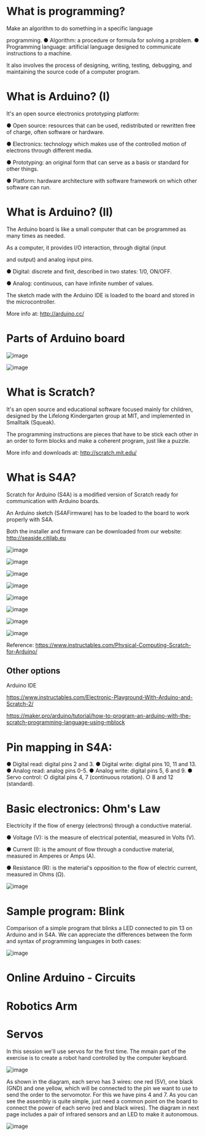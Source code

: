 # What is programming?

Make an algorithm to do something in a specific language

programming.
● Algorithm: a procedure or formula for solving a problem.
● Programming language: artificial language designed to communicate instructions to a machine.

It also involves the process of designing, writing, testing, debugging, and maintaining the source code of a computer
program.

# What is Arduino? (I)

It's an open source electronics prototyping platform:

● Open source: resources that can be used, redistributed or
rewritten free of charge, often software or hardware.

● Electronics: technology which makes use of the controlled motion
of electrons through different media.

● Prototyping: an original form that can serve as a basis or
standard for other things.

● Platform: hardware architecture with software framework on which
other software can run.

# What is Arduino? (II)
The Arduino board is like a small computer that can be
programmed as many times as needed.

As a computer, it provides I/O interaction, through digital (input

and output) and analog input pins.

● Digital: discrete and finit, described in two states: 1/0, ON/OFF.

● Analog: continuous, can have infinite number of values.

The sketch made with the Arduino IDE is loaded to the board
and stored in the microcontroller.

More info at: http://arduino.cc/

# Parts of Arduino board

![image](https://github.com/user-attachments/assets/aaf650f8-6704-4389-a5ac-bf8135da3d2a)

![image](https://github.com/user-attachments/assets/50ac3996-03d0-4560-9356-a3d657b3ddf1)

# What is Scratch?

It's an open source and educational software focused mainly for
children, designed by the Lifelong Kindergarten group at MIT,
and implemented in Smalltalk (Squeak).

The programming instructions are pieces that have to be stick
each other in an order to form blocks and make a coherent
program, just like a puzzle.

More info and downloads at: http://scratch.mit.edu/

# What is S4A?

Scratch for Arduino (S4A) is a modified version of Scratch
ready for communication with Arduino boards.

An Arduino sketch (S4AFirmware) has to be loaded to the
board to work properly with S4A.

Both the installer and firmware can be downloaded from our
website: http://seaside.citilab.eu

![image](https://github.com/user-attachments/assets/36ef7b00-b901-4f74-b4df-ab0e89bd5a2b)

![image](https://github.com/user-attachments/assets/60412ca0-b6a5-4076-b52d-49a0e6711023)

![image](https://github.com/user-attachments/assets/9375cc42-1fc9-48c8-a221-a271f04751b2)

![image](https://github.com/user-attachments/assets/95aa271e-7829-4b42-a3d5-f5137c1d54d9)


![image](https://github.com/user-attachments/assets/6f56db4f-df78-43d0-a2ea-f07a6cbd16a4)

![image](https://github.com/user-attachments/assets/2b45299e-0ce0-48b0-8fa7-3d95d5e5a0b1)

![image](https://github.com/user-attachments/assets/b8b5938c-5ae8-4e79-a889-4cfb9b83b832)

![image](https://github.com/user-attachments/assets/34de25b0-d374-4ecc-b11e-48aa55e450c5)


Reference: https://www.instructables.com/Physical-Computing-Scratch-for-Arduino/


## Other options

Arduino IDE

https://www.instructables.com/Electronic-Playground-With-Arduino-and-Scratch-2/

https://maker.pro/arduino/tutorial/how-to-program-an-arduino-with-the-scratch-programming-language-using-mblock

# Pin mapping in S4A:

● Digital read: digital pins 2 and 3.
● Digital write: digital pins 10, 11 and 13.
● Analog read: analog pins 0-5.
● Analog write: digital pins 5, 6 and 9.
● Servo control:
  ○ digital pins 4, 7 (continuous rotation).
  ○ 8 and 12 (standard).

# Basic electronics: Ohm's Law

Electricity if the flow of energy (electrons) through a conductive
material.

● Voltage (V): is the measure of electrical potential, measured in
Volts (V).

● Current (I): is the amount of flow through a conductive material,
measured in Amperes or Amps (A).

● Resistance (R): is the material's opposition to the flow of electric
current, measured in Ohms (Ω).

![image](https://github.com/user-attachments/assets/5d8b564d-dc71-44e2-9536-23c6a9e6f01c)

# Sample program: Blink

Comparison of a simple program that blinks a LED connected
to pin 13 on Arduino and in S4A. We can appreciate the
differences between the form and syntax of programming
languages ​​in both cases:

![image](https://github.com/user-attachments/assets/c3bb49c0-0c10-4a61-b474-e741d388b7e3)

# Online Arduino - Circuits

# Robotics Arm

# Servos

In this session we'll use servos for the first time. The mmain part of
the exercise is to create a robot hand controlled by the computer
keyboard. 

![image](https://github.com/user-attachments/assets/0d4adf1b-cd1f-48ac-80ba-3a1099772708)


As shown in the diagram, each servo
has 3 wires: one red (5V), one black
(GND) and one yellow, which will be
connected to the pin we want to use
to send the order to the servomotor.
For this we have pins 4 and 7. As
you can see the assembly is quite
simple, just need a common point on
the board to connect the power of
each servo (red and black wires).
The diagram in next page includes a
pair of infrared sensors and an LED
to make it autonomous.

![image](https://github.com/user-attachments/assets/bbd78c55-f258-450a-96d7-4010cfaa1582)





